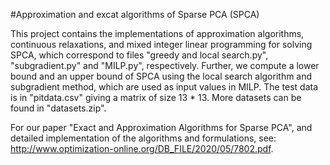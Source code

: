 #Approximation and excat algorithms of Sparse PCA (SPCA)

This project contains the implementations of approximation algorithms, continuous relaxations, and mixed integer linear programming for solving SPCA, which correspond to files "greedy and local search.py", "subgradient.py" and "MILP.py", respectively. Further, we compute a lower bound and an upper bound of SPCA using the local search algorithm and subgradient method, which are used as input values in MILP. The test data is in "pitdata.csv" giving a matrix of size 13 * 13. More datasets can be found in "datasets.zip".

For our paper "Exact and Approximation Algorithms for Sparse PCA", and detailed implementation of the algorithms and formulations, see: http://www.optimization-online.org/DB_FILE/2020/05/7802.pdf.
